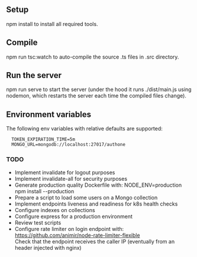 ## Setup

npm install to install all required tools.

## Compile

npm run tsc:watch to auto-compile the source .ts files in .src directory.

## Run the server

npm run serve to start the server (under the hood it runs ./dist/main.js using nodemon, which restarts the server each time the compiled files change).

## Environment variables

The following env variables with relative defaults are supported:

```
  TOKEN_EXPIRATION_TIME=5m
  MONGO_URL=mongodb://localhost:27017/authone
```

### TODO

- Implement invalidate for logout purposes
- Implement invalidate-all for security purposes
- Generate production quality Dockerfile with:
  NODE_ENV=production
  npm install --production
- Prepare a script to load some users on a Mongo collection
- Implement endpoints liveness and readiness for k8s health checks
- Configure indexes on collections
- Configure express for a production environment
- Review test scripts
- Configure rate limiter on login endpoint with:
  https://github.com/animir/node-rate-limiter-flexible  
  Check that the endpoint receives the caller IP (eventually from an header injected with nginx)
